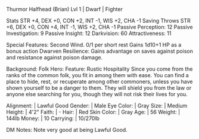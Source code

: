Thurmor Halfhead (Brian)
Lvl 1 | Dwarf | Fighter

Stats         STR +4, DEX +0, CON +2, INT -1, WIS +2, CHA -1
Saving Throws STR +6, DEX +0, CON +4, INT -1, WIS +2, CHA -1
Passive Perception:     12
Passive Investigation:  9
Passive Insight:        12
Darkvision:             60
Attractiveness:         11

Special Features:
Second Wind. 0/1 per short rest
Gains 1d10+1 HP as a bonus action
Dwarven Resilience: Gains advantage on saves against poison and resistance against poison damage.

Background: Folk Hero:
Feature: Rustic Hospitality
Since you come from the ranks of the common folk, you fit in among them with ease. You can find a place to hide, rest, or recuperate among other commoners, unless you have shown yourself to be a danger to them. They will shield you from the law or anyone else searching for you, though they will not risk their lives for you.

Alignment:   | Lawful Good
Gender:      | Male
Eye Color:   | Gray
Size:        | Medium
Height:      | 4'2"
Faith:       | -
Hair:        | Red
Skin Color:  | Gray
Age:         | 56
Weight:      | 144lb
Money:       | 10
Carrying:    | 10/270lb

DM Notes:
Note very good at being Lawful Good.